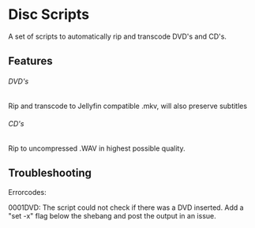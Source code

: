 # Disc Scripts

A set of scripts to automatically rip and transcode DVD's and CD's.

## Features

###### DVD's

Rip and transcode to Jellyfin compatible .mkv, will also preserve subtitles

###### CD's

Rip to uncompressed .WAV in  highest possible quality. 

## Troubleshooting

Errorcodes:

0001DVD: The script could not check if there was a DVD inserted. Add a "set -x" flag below the shebang and post the output in an issue.
